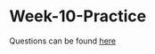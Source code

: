 # Week-10-Practice

Questions can be found [here](https://docs.google.com/document/d/1m-HVjl19F5pDrXmdRhdvEV31Of_vblaCAmOE5JD8qTA/edit?usp=sharing)
